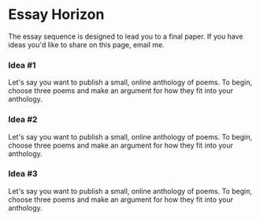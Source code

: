 # Essay Horizon

<p style="margin-left:0">
The essay sequence is designed to lead you to a final paper.  
If you have ideas you'd like to share on this page, email me.
</p>

### Idea #1

Let's say you want to publish a small, online anthology of poems. To begin, choose three poems and make an argument for how they fit into your anthology.


### Idea #2

Let's say you want to publish a small, online anthology of poems. To begin, choose three poems and make an argument for how they fit into your anthology.

### Idea #3

Let's say you want to publish a small, online anthology of poems. To begin, choose three poems and make an argument for how they fit into your anthology.

